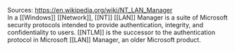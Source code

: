 Sources:
https://en.wikipedia.org/wiki/NT_LAN_Manager
\
In a [[Windows]] [[Network]], [[NT]] [[LAN]] Manager is a suite of Microsoft security protocols intended to provide authentication, integrity, and confidentiality to users. [[NTLM]] is the successor to the authentication protocol in Microsoft [[LAN]] Manager, an older Microsoft product.
